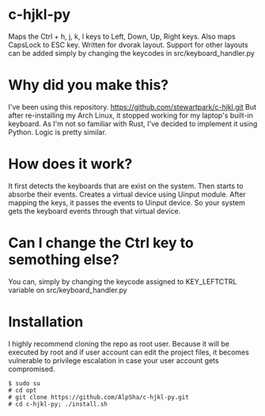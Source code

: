 # c-hjkl-py
Maps the Ctrl + h, j, k, l keys to Left, Down, Up, Right keys.
Also maps CapsLock to ESC key.
Written for dvorak layout. Support for other layouts can be added simply by changing the keycodes in src/keyboard_handler.py

# Why did you make this?
I've been using this repository. https://github.com/stewartpark/c-hjkl.git
But after re-installing my Arch Linux, it stopped working for my laptop's built-in keyboard.
As I'm not so familiar with Rust, I've decided to implement it using Python. Logic is pretty similar.

# How does it work?
It first detects the keyboards that are exist on the system. Then starts to absorbe their events. Creates a virtual device using Uinput module.
After mapping the keys, it passes the events to Uinput device. So your system gets the keyboard events through that virtual device.

# Can I change the Ctrl key to semothing else?
You can, simply by changing the keycode assigned to KEY_LEFTCTRL variable on src/keyboard_handler.py

# Installation
I highly recommend cloning the repo as root user. Because it will be executed by root and if user account can edit the project files, it becomes vulnerable to privilege escalation in case your user account gets compromised.

```console
$ sudo su
# cd opt
# git clone https://github.com/AlpSha/c-hjkl-py.git
# cd c-hjkl-py; ./install.sh
```
